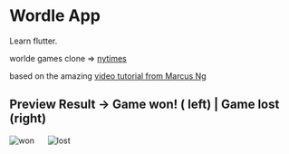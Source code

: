 # Wordle App

Learn flutter.

worlde games clone => [nytimes](https://www.nytimes.com/games/wordle/index.html)

based on the amazing [video tutorial from Marcus Ng](https://www.youtube.com/watch?v=_W0RN_Cqhpg)

## Preview Result -> Game won! ( left) | Game lost (right)
![won](https://github.com/potatoo-dev/wordle-app/blob/master/demo/example-won.gif) &nbsp;&nbsp;&nbsp;&nbsp; ![lost](https://github.com/potatoo-dev/wordle-app/blob/master/demo/example-lost.gif)
